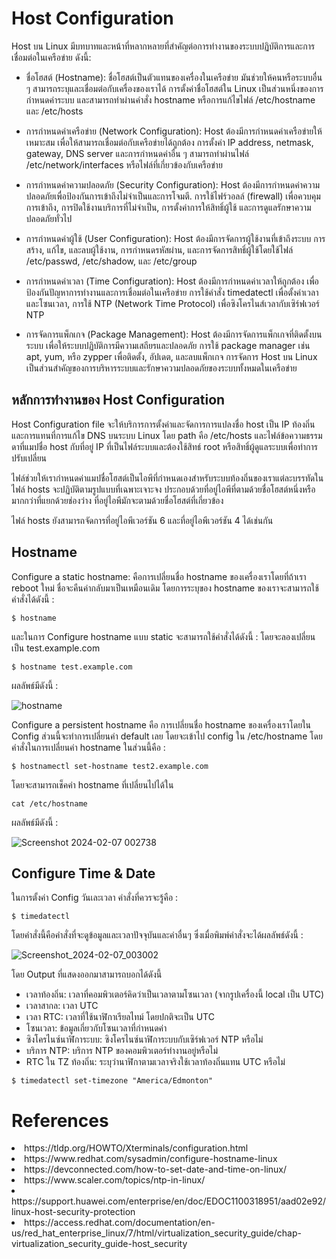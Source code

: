 # Host Configuration

Host บน Linux มีบทบาทและหน้าที่หลากหลายที่สำคัญต่อการทำงานของระบบปฏิบัติการและการเชื่อมต่อในเครือข่าย ดังนี้:

- ชื่อโฮสต์ (Hostname):
ชื่อโฮสต์เป็นตัวแทนของเครื่องในเครือข่าย มันช่วยให้คนหรือระบบอื่น ๆ สามารถระบุและเชื่อมต่อกับเครื่องของเราได้
การตั้งค่าชื่อโฮสต์ใน Linux เป็นส่วนหนึ่งของการกำหนดค่าระบบ และสามารถทำผ่านคำสั่ง hostname หรือการแก้ไขไฟล์ /etc/hostname และ /etc/hosts

- การกำหนดค่าเครือข่าย (Network Configuration):
Host ต้องมีการกำหนดค่าเครือข่ายให้เหมาะสม เพื่อให้สามารถเชื่อมต่อกับเครือข่ายได้ถูกต้อง
การตั้งค่า IP address, netmask, gateway, DNS server และการกำหนดค่าอื่น ๆ สามารถทำผ่านไฟล์ /etc/network/interfaces หรือไฟล์ที่เกี่ยวข้องกับเครือข่าย

- การกำหนดค่าความปลอดภัย (Security Configuration):
Host ต้องมีการกำหนดค่าความปลอดภัยเพื่อป้องกันการเข้าถึงไม่จำเป็นและการโจมตี.
การใช้ไฟร์วอลล์ (firewall) เพื่อควบคุมการเข้าถึง, การปิดใช้งานบริการที่ไม่จำเป็น, การตั้งค่าการให้สิทธิ์ผู้ใช้ และการดูแลรักษาความปลอดภัยทั่วไป

- การกำหนดค่าผู้ใช้ (User Configuration):
Host ต้องมีการจัดการผู้ใช้งานที่เข้าถึงระบบ
การสร้าง, แก้ไข, และลบผู้ใช้งาน, การกำหนดรหัสผ่าน, และการจัดการสิทธิ์ผู้ใช้โดยใช้ไฟล์ /etc/passwd, /etc/shadow, และ /etc/group

- การกำหนดค่าเวลา (Time Configuration):
Host ต้องมีการกำหนดค่าเวลาให้ถูกต้อง เพื่อป้องกันปัญหาการทำงานและการเชื่อมต่อในเครือข่าย
การใช้คำสั่ง timedatectl เพื่อตั้งค่าเวลาและโซนเวลา, การใช้ NTP (Network Time Protocol) เพื่อซิงโครไนส์เวลากับเซิร์ฟเวอร์ NTP

- การจัดการแพ็กเกจ (Package Management):
Host ต้องมีการจัดการแพ็กเกจที่ติดตั้งบนระบบ เพื่อให้ระบบปฏิบัติการมีความเสถียรและปลอดภัย
การใช้ package manager เช่น apt, yum, หรือ zypper เพื่อติดตั้ง, อัปเดต, และลบแพ็กเกจ
การจัดการ Host บน Linux เป็นส่วนสำคัญของการบริหารระบบและรักษาความปลอดภัยของระบบทั้งหมดในเครือข่าย



## หลักการทำงานของ Host Configuration 

Host Configuration file จะให้บริการการตั้งค่าและจัดการการแปลงชื่อ host เป็น IP ท้องถิ่น และการแทนที่การแก้ไข DNS บนระบบ Linux  โดย path คือ /etc/hosts และไฟล์ข้อความธรรมดาที่แมปชื่อ host กับที่อยู่ IP ที่เป็นไฟล์ระบบและต้องใช้สิทธ์ root หรือสิทธิ์ผู้ดูแลระบบเพื่อทำการปรับเปลี่ยน 

ไฟล์ช่วยให้เรากำหนดค่าแมปชื่อโฮสต์เป็นไอพีที่กำหนดเองสำหรับระบบท้องถิ่นของเราแต่ละบรรทัดในไฟล์ hosts จะปฏิบัติตามรูปแบบที่เฉพาะเจาะจง ประกอบด้วยที่อยู่ไอพีที่ตามด้วยชื่อโฮสต์หนึ่งหรือมากกว่าที่แยกด้วยช่องว่าง ที่อยู่ไอพีมักจะตามด้วยชื่อโฮสต์ที่เกี่ยวข้อง 

ไฟล์ hosts ยังสามารถจัดการที่อยู่ไอพีเวอร์ชัน 6 และที่อยู่ไอพีเวอร์ชัน 4 ได้เช่นกัน


## Hostname
Configure a static hostname:
คือการเปลี่ยนชื่อ hostname ของเครื่องเราโดยที่ถ้าเรา reboot ใหม่ ชื่อจะคืนค่ากลับมาเป็นเหมือนเดิม
โดยการระบุของ hostname ของเราจะสามารถใช้คำสั่งได้ดังนี้ :

```
$ hostname
```

และในการ Configure hostname แบบ static จะสามารถใช้คำสั่งได้ดังนี้ :
โดยจะลองเปลี่ยนเป็น test.example.com

```
$ hostname test.example.com
```
ผลลัพธ์มีดังนี้ :
 
![hostname](https://github.com/CosmoGuy112/PHost/assets/112687431/74739192-08f6-4fc6-932c-c96b6bb56e95)


Configure a persistent hostname
คือ การเปลี่ยนชื่อ hostname ของเครื่องเราโดยใน Config ส่วนนี้จะทำการเปลี่ยนค่า default เลย โดยจะเข้าไป config ใน /etc/hostname
โดยคำสั่งในการเปลี่ยนค่า hostname ในส่วนนี้คือ :

```
$ hostnamectl set-hostname test2.example.com
```

โดยจะสามารถเช็คค่า hostname ที่เปลี่ยนไปได้ใน

```
cat /etc/hostname
```

ผลลัพธ์มีดังนี้ :

![Screenshot 2024-02-07 002738](https://github.com/CosmoGuy112/PHost/assets/112687431/9ea4116a-1e0f-443b-bac8-7e5b2284223d)


## Configure Time & Date
ในการตั้งค่า Config วันเละเวลา คำสั่งที่ควรจะรู้คือ :

```
$ timedatectl
```
โดยคำสั่งนี้คือคำสั่งที่จะดูข้อมูลและเวลาปัจจุบันและค่าอื่นๆ
ซึ่งเมื่อพิมพ์คำสั่งจะได้ผลลัพธ์ดังนี้ :

![Screenshot_2024-02-07_003002](https://github.com/CosmoGuy112/PHost/assets/112687431/73464afa-0413-4866-b2c1-32b31566a2a9)

โดย Output ที่แสดงออกมาสามารถบอกได้ดังนี้
- เวลาท้องถิ่น: เวลาที่คอมพิวเตอร์คิดว่าเป็นเวลาตามโซนเวลา (จากรูปเครื่องนี้ local เป็น UTC)
- เวลาสากล: เวลา UTC
- เวลา RTC: เวลาที่ใช้นาฬิกาเรียลไทม์ โดยปกติจะเป็น UTC
- โซนเวลา: ข้อมูลเกี่ยวกับโซนเวลาที่กำหนดค่า
- ซิงโครไนซ์นาฬิการะบบ: ซิงโครไนซ์นาฬิการะบบกับเซิร์ฟเวอร์ NTP หรือไม่
- บริการ NTP: บริการ NTP ของคอมพิวเตอร์ทำงานอยู่หรือไม่
- RTC ใน TZ ท้องถิ่น: ระบุว่านาฬิกาตามเวลาจริงใช้เวลาท้องถิ่นแทน UTC หรือไม่

```
$ timedatectl set-timezone "America/Edmonton"
```

# References
<li>https://tldp.org/HOWTO/Xterminals/configuration.html</li>
<li>https://www.redhat.com/sysadmin/configure-hostname-linux</li>
<li>https://devconnected.com/how-to-set-date-and-time-on-linux/</li>
<li>https://www.scaler.com/topics/ntp-in-linux/</li>
<li>https://support.huawei.com/enterprise/en/doc/EDOC1100318951/aad02e92/linux-host-security-protection</li>
<li>https://access.redhat.com/documentation/en-us/red_hat_enterprise_linux/7/html/virtualization_security_guide/chap-virtualization_security_guide-host_security</li>
